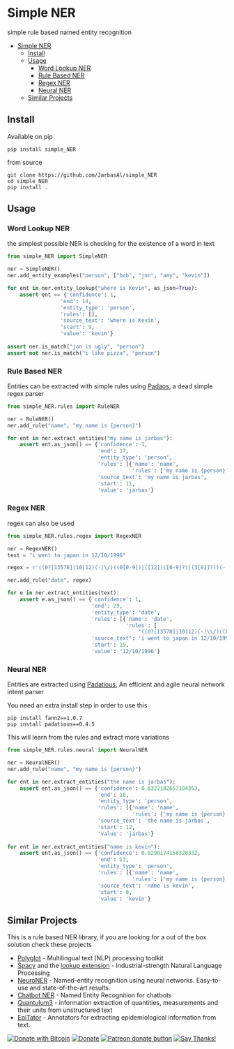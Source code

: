 # Simple NER

simple rule based named entity recognition

- [Simple NER](#simple-ner)
  * [Install](#install)
  * [Usage](#usage)
    + [Word Lookup NER](#word-lookup-ner)
    + [Rule Based NER](#rule-based-ner)
    + [Regex NER](#regex-ner)
    + [Neural NER](#neural-ner)
  * [Similar Projects](#similar-projects)
    
    
## Install

Available on pip

    pip install simple_NER
    
from source

    git clone https://github.com/JarbasAl/simple_NER
    cd simple_NER
    pip install .
    
## Usage
    
### Word Lookup NER

the simplest possible NER is checking for the existence of a word in text


```python
from simple_NER import SimpleNER

ner = SimpleNER()
ner.add_entity_examples("person", ["bob", "jon", "amy", "kevin"])

for ent in ner.entity_lookup("where is Kevin", as_json=True):
    assert ent == {'confidence': 1,
                 'end': 14,
                 'entity_type': 'person',
                 'rules': [],
                 'source_text': 'where is Kevin',
                 'start': 9,
                 'value': 'kevin'}
                 
assert ner.is_match("jon is ugly", "person")
assert not ner.is_match("i like pizza", "person")

```

### Rule Based NER

Entities can be extracted with simple rules using [Padaos](https://github.com/MycroftAI/padaos), a dead simple regex parser

```python
from simple_NER.rules import RuleNER

ner = RuleNER()
ner.add_rule("name", "my name is {person}")

for ent in ner.extract_entities("my name is jarbas"):
    assert ent.as_json() == {'confidence': 1,
                             'end': 17,
                             'entity_type': 'person',
                             'rules': [{'name': 'name',
                                        'rules': ['my name is {person}']}],
                             'source_text': 'my name is jarbas',
                             'start': 11,
                             'value': 'jarbas'}
```

### Regex NER

regex can also be used

```python
from simple_NER.rules.regex import RegexNER

ner = RegexNER()
text = "i went to japan in 12/10/1996"

regex = r'((0?[13578]|10|12)(-|\/)((0[0-9])|([12])([0-9]?)|(3[01]?))(-|\/)((\d{4})|(\d{2}))|(0?[2469]|11)(-|\/)((0[0-9])|([12])([0-9]?)|(3[0]?))(-|\/)((\d{4}|\d{2})))'

ner.add_rule("date", regex)

for e in ner.extract_entities(text):
    assert e.as_json() == {'confidence': 1,
                           'end': 29,
                           'entity_type': 'date',
                           'rules': [{'name': 'date',
                                      'rules': [
                                          '((0?[13578]|10|12)(-|\\/)((0[0-9])|([12])([0-9]?)|(3[01]?))(-|\\/)((\\d{4})|(\\d{2}))|(0?[2469]|11)(-|\\/)((0[0-9])|([12])([0-9]?)|(3[0]?))(-|\\/)((\\d{4}|\\d{2})))']}],
                           'source_text': 'i went to japan in 12/10/1996',
                           'start': 19,
                           'value': '12/10/1996'}

```


### Neural NER

Entities are extracted using [Padatious](https://github.com/MycroftAI/padatious), An efficient and agile neural network  intent parser
 
You need an extra install step in order to use this

    pip install fann2==1.0.7
    pip install padatious==0.4.5

This will learn from the rules and extract more variations

```python
from simple_NER.rules.neural import NeuralNER

ner = NeuralNER()
ner.add_rule("name", "my name is {person}")

for ent in ner.extract_entities("the name is jarbas"):
    assert ent.as_json() == {'confidence': 0.6327182657104353,
                             'end': 18,
                             'entity_type': 'person',
                             'rules': [{'name': 'name',
                                        'rules': ['my name is {person}']}],
                             'source_text': 'the name is jarbas',
                             'start': 12,
                             'value': 'jarbas'}
                             
for ent in ner.extract_entities("name is kevin"):
    assert ent.as_json() == {'confidence': 0.8290174158328332,
                             'end': 13,
                             'entity_type': 'person',
                             'rules': [{'name': 'name',
                                        'rules': ['my name is {person}']}],
                             'source_text': 'name is kevin',
                             'start': 8,
                             'value': 'kevin'}
```

## Similar Projects

This is a rule based NER library, if you are looking for a out of the box solution check these projects

- [Polyglot](https://github.com/aboSamoor/polyglot) - Multilingual text (NLP) processing toolkit
- [Spacy](https://github.com/explosion/spaCy) and the [lookup extension](https://github.com/mpuig/spacy-lookup) - Industrial-strength Natural Language Processing
- [NeuroNER](https://github.com/Franck-Dernoncourt/NeuroNER) - Named-entity recognition using neural networks. Easy-to-use and state-of-the-art results.
- [Chatbot NER](https://github.com/hellohaptik/chatbot_ner) - Named Entity Recognition for chatbots
- [Quantulum3](https://github.com/nielstron/quantulum3) - information extraction of quantities, measurements and their units from unstructured text
- [EpiTator](https://github.com/ecohealthalliance/EpiTator) - Annotators for extracting epidemiological information from text.


[![Donate with Bitcoin](https://en.cryptobadges.io/badge/micro/1QJNhKM8tVv62XSUrST2vnaMXh5ADSyYP8)](https://en.cryptobadges.io/donate/1QJNhKM8tVv62XSUrST2vnaMXh5ADSyYP8)
[![Donate](https://img.shields.io/badge/Donate-PayPal-green.svg)](https://paypal.me/jarbasai)
<span class="badge-patreon"><a href="https://www.patreon.com/jarbasAI" title="Donate to this project using Patreon"><img src="https://img.shields.io/badge/patreon-donate-yellow.svg" alt="Patreon donate button" /></a></span>
[![Say Thanks!](https://img.shields.io/badge/Say%20Thanks-!-1EAEDB.svg)](https://saythanks.io/to/JarbasAl)
